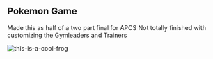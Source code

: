 ## Pokemon Game

Made this as half of a two part final for APCS
Not totally finished with customizing the Gymleaders and Trainers

![this-is-a-cool-frog](https://assets.pokemon.com/static2/_ui/img/og-default-image.jpeg)
